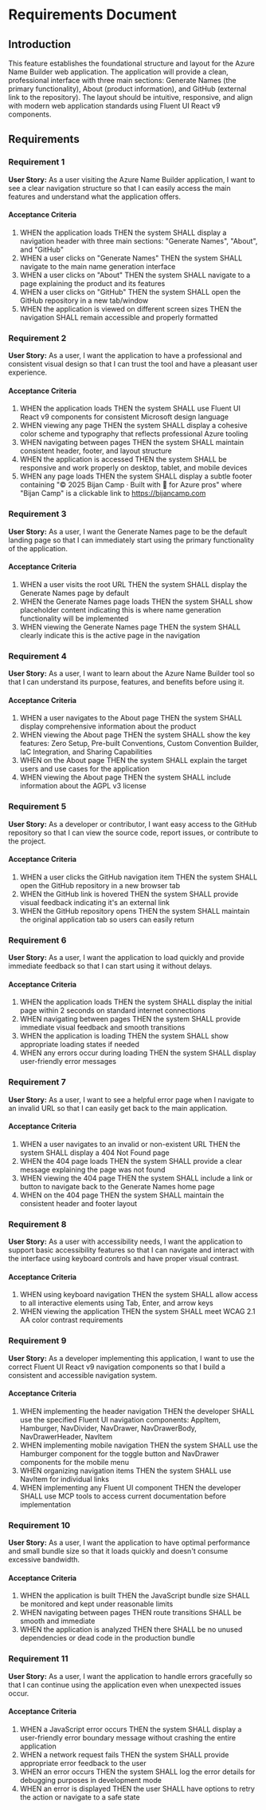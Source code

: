 # Requirements Document

## Introduction

This feature establishes the foundational structure and layout for the Azure Name Builder web application. The application will provide a clean, professional interface with three main sections: Generate Names (the primary functionality), About (product information), and GitHub (external link to the repository). The layout should be intuitive, responsive, and align with modern web application standards using Fluent UI React v9 components.

## Requirements

### Requirement 1

**User Story:** As a user visiting the Azure Name Builder application, I want to see a clear navigation structure so that I can easily access the main features and understand what the application offers.

#### Acceptance Criteria

1. WHEN the application loads THEN the system SHALL display a navigation header with three main sections: "Generate Names", "About", and "GitHub"
2. WHEN a user clicks on "Generate Names" THEN the system SHALL navigate to the main name generation interface
3. WHEN a user clicks on "About" THEN the system SHALL navigate to a page explaining the product and its features
4. WHEN a user clicks on "GitHub" THEN the system SHALL open the GitHub repository in a new tab/window
5. WHEN the application is viewed on different screen sizes THEN the navigation SHALL remain accessible and properly formatted

### Requirement 2

**User Story:** As a user, I want the application to have a professional and consistent visual design so that I can trust the tool and have a pleasant user experience.

#### Acceptance Criteria

1. WHEN the application loads THEN the system SHALL use Fluent UI React v9 components for consistent Microsoft design language
2. WHEN viewing any page THEN the system SHALL display a cohesive color scheme and typography that reflects professional Azure tooling
3. WHEN navigating between pages THEN the system SHALL maintain consistent header, footer, and layout structure
4. WHEN the application is accessed THEN the system SHALL be responsive and work properly on desktop, tablet, and mobile devices
5. WHEN any page loads THEN the system SHALL display a subtle footer containing "© 2025 Bijan Camp · Built with 💙 for Azure pros" where "Bijan Camp" is a clickable link to https://bijancamp.com

### Requirement 3

**User Story:** As a user, I want the Generate Names page to be the default landing page so that I can immediately start using the primary functionality of the application.

#### Acceptance Criteria

1. WHEN a user visits the root URL THEN the system SHALL display the Generate Names page by default
2. WHEN the Generate Names page loads THEN the system SHALL show placeholder content indicating this is where name generation functionality will be implemented
3. WHEN viewing the Generate Names page THEN the system SHALL clearly indicate this is the active page in the navigation

### Requirement 4

**User Story:** As a user, I want to learn about the Azure Name Builder tool so that I can understand its purpose, features, and benefits before using it.

#### Acceptance Criteria

1. WHEN a user navigates to the About page THEN the system SHALL display comprehensive information about the product
2. WHEN viewing the About page THEN the system SHALL show the key features: Zero Setup, Pre-built Conventions, Custom Convention Builder, IaC Integration, and Sharing Capabilities
3. WHEN on the About page THEN the system SHALL explain the target users and use cases for the application
4. WHEN viewing the About page THEN the system SHALL include information about the AGPL v3 license

### Requirement 5

**User Story:** As a developer or contributor, I want easy access to the GitHub repository so that I can view the source code, report issues, or contribute to the project.

#### Acceptance Criteria

1. WHEN a user clicks the GitHub navigation item THEN the system SHALL open the GitHub repository in a new browser tab
2. WHEN the GitHub link is hovered THEN the system SHALL provide visual feedback indicating it's an external link
3. WHEN the GitHub repository opens THEN the system SHALL maintain the original application tab so users can easily return

### Requirement 6

**User Story:** As a user, I want the application to load quickly and provide immediate feedback so that I can start using it without delays.

#### Acceptance Criteria

1. WHEN the application loads THEN the system SHALL display the initial page within 2 seconds on standard internet connections
2. WHEN navigating between pages THEN the system SHALL provide immediate visual feedback and smooth transitions
3. WHEN the application is loading THEN the system SHALL show appropriate loading states if needed
4. WHEN any errors occur during loading THEN the system SHALL display user-friendly error messages

### Requirement 7

**User Story:** As a user, I want to see a helpful error page when I navigate to an invalid URL so that I can easily get back to the main application.

#### Acceptance Criteria

1. WHEN a user navigates to an invalid or non-existent URL THEN the system SHALL display a 404 Not Found page
2. WHEN the 404 page loads THEN the system SHALL provide a clear message explaining the page was not found
3. WHEN viewing the 404 page THEN the system SHALL include a link or button to navigate back to the Generate Names home page
4. WHEN on the 404 page THEN the system SHALL maintain the consistent header and footer layout

### Requirement 8

**User Story:** As a user with accessibility needs, I want the application to support basic accessibility features so that I can navigate and interact with the interface using keyboard controls and have proper visual contrast.

#### Acceptance Criteria

1. WHEN using keyboard navigation THEN the system SHALL allow access to all interactive elements using Tab, Enter, and arrow keys
2. WHEN viewing the application THEN the system SHALL meet WCAG 2.1 AA color contrast requirements

### Requirement 9

**User Story:** As a developer implementing this application, I want to use the correct Fluent UI React v9 navigation components so that I build a consistent and accessible navigation system.

#### Acceptance Criteria

1. WHEN implementing the header navigation THEN the developer SHALL use the specified Fluent UI navigation components: AppItem, Hamburger, NavDivider, NavDrawer, NavDrawerBody, NavDrawerHeader, NavItem
2. WHEN implementing mobile navigation THEN the system SHALL use the Hamburger component for the toggle button and NavDrawer components for the mobile menu
3. WHEN organizing navigation items THEN the system SHALL use NavItem for individual links
4. WHEN implementing any Fluent UI component THEN the developer SHALL use MCP tools to access current documentation before implementation

### Requirement 10

**User Story:** As a user, I want the application to have optimal performance and small bundle size so that it loads quickly and doesn't consume excessive bandwidth.

#### Acceptance Criteria

1. WHEN the application is built THEN the JavaScript bundle size SHALL be monitored and kept under reasonable limits
2. WHEN navigating between pages THEN route transitions SHALL be smooth and immediate
3. WHEN the application is analyzed THEN there SHALL be no unused dependencies or dead code in the production bundle

### Requirement 11

**User Story:** As a user, I want the application to handle errors gracefully so that I can continue using the application even when unexpected issues occur.

#### Acceptance Criteria

1. WHEN a JavaScript error occurs THEN the system SHALL display a user-friendly error boundary message without crashing the entire application
2. WHEN a network request fails THEN the system SHALL provide appropriate error feedback to the user
3. WHEN an error occurs THEN the system SHALL log the error details for debugging purposes in development mode
4. WHEN an error is displayed THEN the user SHALL have options to retry the action or navigate to a safe state
